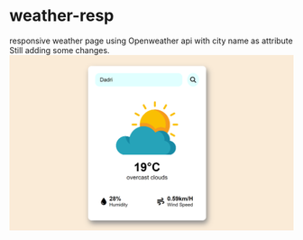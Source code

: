 # weather-resp<br>
responsive weather page using Openweather api with city name as attribute<br>
Still adding some changes.
<br>
![Alt text](https://github.com/kaneeshk24/weather-resp/blob/main/page1.PNG)
